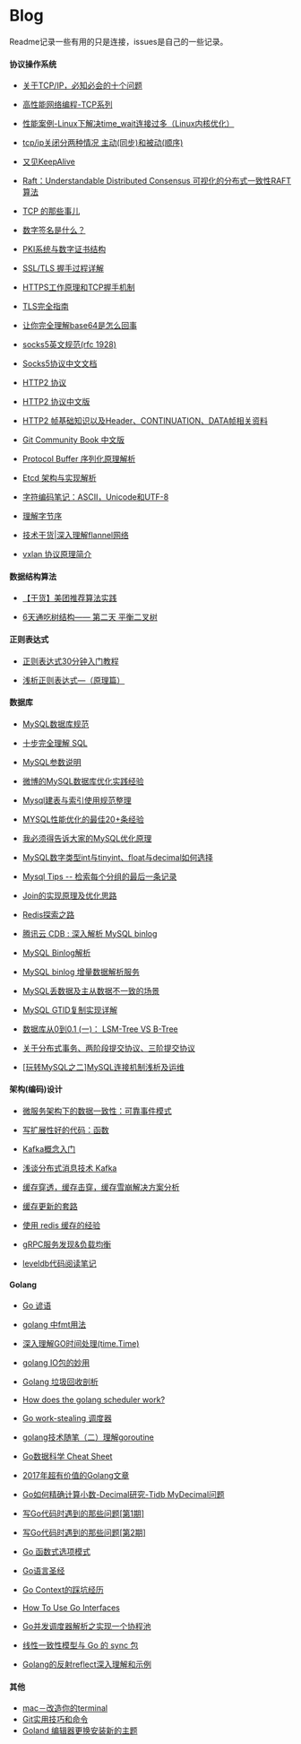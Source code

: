 # Blog
Readme记录一些有用的只是连接，issues是自己的一些记录。


#### 协议操作系统
* [关于TCP/IP，必知必会的十个问题](https://mp.weixin.qq.com/s/qn5fw8yHvjBou6Ps2Xo9Lw)

* [高性能网络编程-TCP系列](http://blog.csdn.net/column/details/high-perf-network.html)

* [性能案例-Linux下解决time_wait连接过多（Linux内核优化）](https://zhuanlan.zhihu.com/p/29334504)

* [tcp/ip关闭分两种情况 主动(同步)和被动(顺序)](http://blog.csdn.net/wych1981/article/details/23421273)

* [又见KeepAlive](http://blog.sina.com.cn/s/blog_e59371cc0102ux5w.html)

* [Raft：Understandable Distributed Consensus 可视化的分布式一致性RAFT算法](http://thesecretlivesofdata.com/raft/)

* [TCP 的那些事儿](http://get.ftqq.com/295.get)

* [数字签名是什么？](http://www.ruanyifeng.com/blog/2011/08/what_is_a_digital_signature.html)

* [PKI系统与数字证书结构](http://www.enkichen.com/2016/04/12/certification-and-pki/)

* [SSL/TLS 握手过程详解](https://www.jianshu.com/p/7158568e4867)
 
* [HTTPS工作原理和TCP握手机制](http://www.cnblogs.com/ttltry-air/archive/2012/08/20/2647898.html)

* [TLS完全指南](https://github.com/k8sp/tls)
 
* [让你完全理解base64是怎么回事](https://segmentfault.com/a/1190000004533485)

* [socks5英文规范(rfc 1928)](https://www.ietf.org/rfc/rfc1928.txt)

* [Socks5协议中文文档](http://blog.csdn.net/testcs_dn/article/details/7915505)

* [HTTP2 协议](https://tools.ietf.org/html/rfc7540)

* [HTTP2 协议中文版](https://github.com/nange/blog/blob/master/rfc7540.txt)

* [HTTP2 帧基础知识以及Header、CONTINUATION、DATA帧相关资料](http://www.cnblogs.com/ghj1976/p/4581426.html)

* [Git Community Book 中文版](http://gitbook.liuhui998.com/index.html)

* [Protocol Buffer 序列化原理解析](http://blog.csdn.net/carson_ho/article/details/70568606)

* [Etcd 架构与实现解析](http://jolestar.com/etcd-architecture/)

* [字符编码笔记：ASCII，Unicode和UTF-8](http://www.ruanyifeng.com/blog/2007/10/ascii_unicode_and_utf-8.html)

* [理解字节序](http://www.ruanyifeng.com/blog/2016/11/byte-order.html)

* [技术干货|深入理解flannel网络](https://www.kubernetes.org.cn/3682.html)

* [vxlan 协议原理简介](http://cizixs.com/2017/09/25/vxlan-protocol-introduction)


#### 数据结构算法

* [【干货】美团推荐算法实践](http://mp.weixin.qq.com/s?__biz=MjM5ODIzNDQ3Mw==&mid=202944919&idx=1&sn=98d617e318420b0bcf451d4c3def31ce)

* [6天通吃树结构—— 第二天 平衡二叉树](http://www.cnblogs.com/huangxincheng/archive/2012/07/22/2603956.html)


#### 正则表达式

* [正则表达式30分钟入门教程](http://www.cnblogs.com/deerchao/archive/2006/08/24/zhengzhe30fengzhongjiaocheng.html)

* [浅析正则表达式—（原理篇）](http://www.cnblogs.com/dwlsxj/p/Regex.html)



#### 数据库

* [MySQL数据库规范](https://github.com/alibaba/p3c/tree/master/p3c-gitbook/MySQL%E6%95%B0%E6%8D%AE%E5%BA%93)

* [十步完全理解 SQL](http://blog.jobbole.com/55086/)

* [MySQL参数说明](http://ourmysql.com/archives/411?f=wb)

* [微博的MySQL数据库优化实践经验](http://dockone.io/article/1106)

* [Mysql建表与索引使用规范整理](http://blog.csdn.net/jenminzhang/article/details/9702345)

* [MYSQL性能优化的最佳20+条经验](http://coolshell.cn/articles/1846.html)

* [我必须得告诉大家的MySQL优化原理](http://www.jianshu.com/p/d7665192aaaf)

* [MySQL数字类型int与tinyint、float与decimal如何选择](http://seanlook.com/2016/04/29/mysql-numeric-int-float/)

* [Mysql Tips -- 检索每个分组的最后一条记录](http://blog.text.wiki/2015/04/03/retrieve-the-last-record-in-each-group.html)

* [Join的实现原理及优化思路](http://www.cnblogs.com/ggjucheng/archive/2012/11/15/2772148.html)

* [Redis探索之路](http://mp.weixin.qq.com/s/hfbTRWaGSZfed4I2Op0O-w)

* [腾讯云 CDB : 深入解析 MySQL binlog](https://cloud.tencent.com/developer/article/1032755)

* [MySQL Binlog解析](https://blog.csdn.net/u013256816/article/details/53020335)

* [MySQL binlog 增量数据解析服务](https://www.jianshu.com/p/be3f62d4dce0)

* [MySQL丢数据及主从数据不一致的场景](https://blog.csdn.net/wukong_666/article/details/54729625)

* [MySQL GTID复制实现详解](http://www.ywnds.com/?p=3898)

* [数据库从0到0.1 (一)： LSM-Tree VS B-Tree](https://blog.bcmeng.com/post/lsm-tree-vs-b-tree.html)

* [关于分布式事务、两阶段提交协议、三阶提交协议](http://www.hollischuang.com/archives/681)

* [[玩转MySQL之二]MySQL连接机制浅析及运维](https://zhuanlan.zhihu.com/p/43941022)



#### 架构(编码)设计

* [微服务架构下的数据一致性：可靠事件模式](http://www.howardliu.cn/micro-services/data-consistency-in-micro-services-reliable-event/)

* [写扩展性好的代码：函数](http://blog.jobbole.com/107442/)

* [Kafka概念入门](https://www.cnblogs.com/intsmaze/p/6386616.html)

* [浅谈分布式消息技术 Kafka](http://www.linkedkeeper.com/detail/blog.action?bid=1016)

* [缓存穿透，缓存击穿，缓存雪崩解决方案分析](http://blog.csdn.net/zeb_perfect/article/details/54135506)

* [缓存更新的套路](https://coolshell.cn/articles/17416.html)

* [使用 redis 缓存的经验](https://hacpai.com/article/1520822628400)

* [gRPC服务发现&负载均衡](https://segmentfault.com/a/1190000008672912?utm_source=Weibo&utm_medium=shareLink&utm_campaign=socialShare)
* [leveldb代码阅读笔记](https://www.codedump.info/post/20190215-leveldb/)

#### Golang
* [Go 谚语](https://lingchao.xin/post/go-proverbs.html)

* [golang 中fmt用法](http://blog.csdn.net/chenbaoke/article/details/39932845)

* [深入理解GO时间处理(time.Time)](https://imhanjm.com/2017/10/29/%E6%B7%B1%E5%85%A5%E7%90%86%E8%A7%A3golang%E6%97%B6%E9%97%B4%E5%A4%84%E7%90%86(time.time)/)

* [golang IO包的妙用](http://www.jianshu.com/p/8c33f7c84509#)

* [Golang 垃圾回收剖析](http://legendtkl.com/2017/04/28/golang-gc/)

* [How does the golang scheduler work?](https://www.quora.com/How-does-the-golang-scheduler-work/answer/Ian-Lance-Taylor)

* [Go work-stealing 调度器](https://lingchao.xin/post/gos-work-stealing-scheduler.html)

* [golang技术随笔（二）理解goroutine](https://blog.csdn.net/justaipanda/article/details/44064811)

* [Go数据科学 Cheat Sheet](https://www.cheatography.com/chewxy/cheat-sheets/data-science-in-go-a/)

* [2017年超有价值的Golang文章](http://colobu.com/2017/12/28/top-golang-articles-of-2017/)

* [Go如何精确计算小数-Decimal研究-Tidb MyDecimal问题](https://imhanjm.com/2017/08/27/go%E5%A6%82%E4%BD%95%E7%B2%BE%E7%A1%AE%E8%AE%A1%E7%AE%97%E5%B0%8F%E6%95%B0-decimal%E7%A0%94%E7%A9%B6/)
 
* [写Go代码时遇到的那些问题[第1期]](http://tonybai.com/2018/01/13/the-problems-i-encountered-when-writing-go-code-issue-1st/)
 
* [写Go代码时遇到的那些问题[第2期]](http://tonybai.com/2018/01/27/the-problems-i-encountered-when-writing-go-code-issue-2nd/)

* [Go 函数式选项模式](https://lingchao.xin/post/functional-options-pattern-in-go.html)

* [Go语言圣经](http://www.admpub.com:8080/gopl-zh/)

* [Go Context的踩坑经历](https://zhuanlan.zhihu.com/p/34417106)

* [How To Use Go Interfaces](https://blog.chewxy.com/2018/03/18/golang-interfaces/)

* [Go并发调度器解析之实现一个协程池](https://zhuanlan.zhihu.com/p/37754274)

* [线性一致性模型与 Go 的 sync 包](https://mp.weixin.qq.com/s/I0u_4LcOswX_3RBfyHjwJw)

* [Golang的反射reflect深入理解和示例](https://mp.weixin.qq.com/s/dmtLWZpwBNaDlGjMCC0HxQ)

#### 其他
* [mac－改造你的terminal](https://www.jianshu.com/p/bb1c97269b11)
* [Git实用技巧和命令](https://www.toutiao.com/i6591651720835629576/)
* [Goland 编辑器更换安装新的主题](https://blog.csdn.net/qq_31339365/article/details/78323153)


